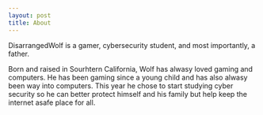 ```yaml
---
layout: post
title: About
---
```


DisarrangedWolf is a gamer, cybersecurity student, and most importantly, a father.

Born and raised in Sourhtern California, Wolf has alwasy loved gaming and computers.  He has been gaming since a young child and has also alwasy been way into computers.  This year he chose to start studying cyber security so he can better protect himself and his family but help keep the internet  asafe place for all.  